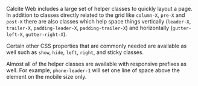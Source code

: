 Calcite Web includes a large set of helper classes to quickly layout a page. In addition to classes directly related to the grid like `column-X`, `pre-X` and `post-X` there are also classes which help space things vertically (`leader-X`, `trailer-X`, `padding-leader-X`, `padding-trailer-X`) and horizontally (`gutter-left-X`, `gutter-right-X`).

Certain other CSS properties that are commonly needed are available as well such as `show`, `hide`, `left`, `right`, and sticky classes.

Almost all of the helper classes are available with responsive prefixes as well. For example, `phone-leader-1` will set one line of space above the element on the mobile size only.